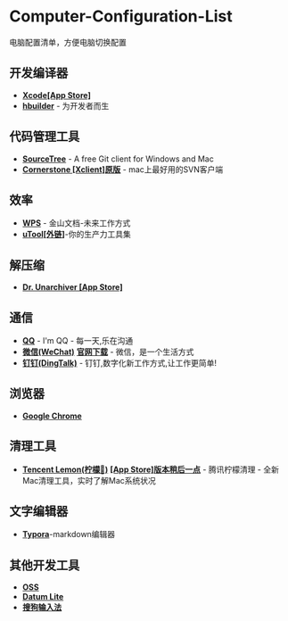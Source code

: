 # Computer-Configuration-List
电脑配置清单，方便电脑切换配置
## 开发编译器
- [**Xcode[App Store]**](https://apps.apple.com/cn/app/xcode/id497799835?mt=12)
- [**hbuilder**](http://www.dcloud.io/) - 为开发者而生
## 代码管理工具
- [**SourceTree**](https://www.sourcetreeapp.com/) - A free Git client for Windows and Mac
- [**Cornerstone [Xclient]**](https://xclient.info/s/cornerstone.html)[**原版**](https://cornerstone.assembla.com/)  - mac上最好用的SVN客户端
## 效率
- [**WPS**](https://www.wps.cn/) - 金山文档-未来工作方式
- [**uTool[外链]**](https://u.tools/index.html)-你的生产力工具集
## 解压缩
- [**Dr. Unarchiver [App Store]**](https://apps.apple.com/cn/app/xcode/id497799835?mt=12)
## 通信
- [**QQ**](https://apps.apple.com/cn/app/qq/id451108668?mt=12) - I'm QQ - 每一天,乐在沟通
- [**微信(WeChat)**](https://apps.apple.com/cn/app/%E5%BE%AE%E4%BF%A1/id836500024?mt=12)  [**官网下载**](https://mac.weixin.qq.com/) - 微信，是一个生活方式  
- [**钉钉(DingTalk)**](https://www.dingtalk.com/) - 钉钉,数字化新工作方式,让工作更简单!
## 浏览器
- [**Google Chrome**](https://www.google.cn/intl/zh-CN/chrome/)
## 清理工具
- [**Tencent Lemon(柠檬🍋)**](https://lemon.qq.com/) [**[App Store]版本稍后一点**](https://apps.apple.com/cn/app/%E8%85%BE%E8%AE%AF%E6%9F%A0%E6%AA%AC%E6%B8%85%E7%90%86-lemon-cleaner/id1449962996?mt=12) - 腾讯柠檬清理 - 全新Mac清理工具，实时了解Mac系统状况
## 文字编辑器
- [**Typora**](https://www.typora.io/)-markdown编辑器
## 其他开发工具
- [**OSS**](https://help.aliyun.com/document_detail/61872.html?spm=5176.8465980.home.14.1c9c1450dUISpL)
- [**Datum Lite**](https://apps.apple.com/cn/app/datum-lite/id901631046?mt=12)
- [**搜狗输入法**](https://pinyin.sogou.com/mac/)

